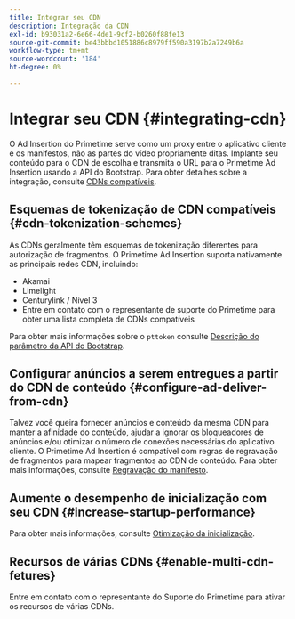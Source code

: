 ```yaml
---
title: Integrar seu CDN
description: Integração da CDN
exl-id: b93031a2-6e66-4de1-9cf2-b0260f88fe13
source-git-commit: be43bbbd1051886c8979ff590a3197b2a7249b6a
workflow-type: tm+mt
source-wordcount: '184'
ht-degree: 0%

---
```


# Integrar seu CDN {#integrating-cdn}

O Ad Insertion do Primetime serve como um proxy entre o aplicativo cliente e os manifestos, não as partes do vídeo propriamente ditas. Implante seu conteúdo para o CDN de escolha e transmita o URL para o Primetime Ad Insertion usando a API do Bootstrap. Para obter detalhes sobre a integração, consulte [CDNs compatíveis](/help/primetime-ad-insertion/technical-reference/supported-cdns.md).

## Esquemas de tokenização de CDN compatíveis {#cdn-tokenization-schemes}

As CDNs geralmente têm esquemas de tokenização diferentes para autorização de fragmentos. O Primetime Ad Insertion suporta nativamente as principais redes CDN, incluindo:

* Akamai
* Limelight
* Centurylink / Nível 3
* Entre em contato com o representante de suporte do Primetime para obter uma lista completa de CDNs compatíveis

Para obter mais informações sobre o `pttoken` consulte [Descrição do parâmetro da API do Bootstrap](/help/primetime-ad-insertion/technical-reference/bootstrap-api.md#parameter-description).

## Configurar anúncios a serem entregues a partir do CDN de conteúdo {#configure-ad-deliver-from-cdn}

Talvez você queira fornecer anúncios e conteúdo da mesma CDN para manter a afinidade do conteúdo, ajudar a ignorar os bloqueadores de anúncios e/ou otimizar o número de conexões necessárias do aplicativo cliente. O Primetime Ad Insertion é compatível com regras de regravação de fragmentos para mapear fragmentos ao CDN de conteúdo. Para obter mais informações, consulte [Regravação do manifesto](/help/primetime-ad-insertion/technical-reference/manifest-rewriting.md).

## Aumente o desempenho de inicialização com seu CDN {#increase-startup-performance}

Para obter mais informações, consulte [Otimização da inicialização](/help/primetime-ad-insertion/best-practices/optimize-video-startup-time.md).

## Recursos de várias CDNs {#enable-multi-cdn-fetures}

Entre em contato com o representante do Suporte do Primetime para ativar os recursos de várias CDNs.
